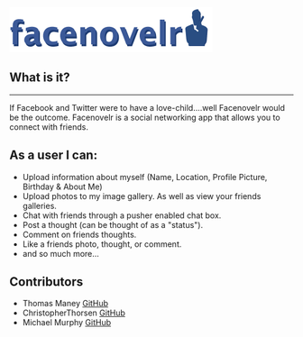 ![Facenovelr](https://raw.githubusercontent.com/maneyt/facenovelr/master/app/assets/images/facenovelr_logo.png "Logo")

## What is it?
---
If Facebook and Twitter were to have a love-child....well Facenovelr would be the outcome.
Facenovelr is a social networking app that allows you to connect with friends. 


## As a user I can:
* Upload information about myself (Name, Location, Profile Picture, Birthday & About Me)
* Upload photos to my image gallery. As well as view your friends galleries.
* Chat with friends through a pusher enabled chat box.
* Post a thought (can be thought of as a "status").
* Comment on friends thoughts.
* Like a friends photo, thought, or comment.
* and so much more...

## Contributors
* Thomas Maney [GitHub](https://github.com/maneyt)
* ChristopherThorsen [GitHub](https://github.com/ChristopherThorsen)
* Michael Murphy [GitHub](https://github.com/mikeymurph77)
